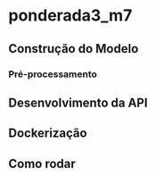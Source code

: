 # ponderada3_m7

## Construção do Modelo

### Pré-processamento

## Desenvolvimento da API

## Dockerização

## Como rodar

